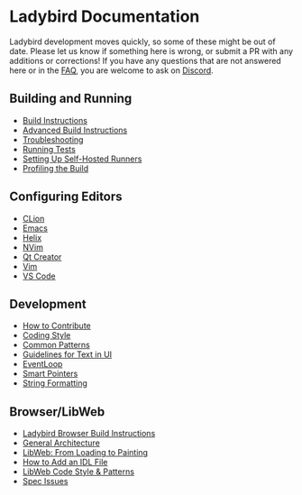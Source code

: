 # Ladybird Documentation

Ladybird development moves quickly, so some of these might be out of date. Please let us know if something here is wrong,
or submit a PR with any additions or corrections! If you have any questions that are not answered here or in the [FAQ](FAQ.md), 
you are welcome to ask on [Discord](../README.md#get-in-touch-and-participate).

## Building and Running
* [Build Instructions](BuildInstructionsLadybird.md)
* [Advanced Build Instructions](AdvancedBuildInstructions.md)
* [Troubleshooting](Troubleshooting.md)
* [Running Tests](RunningTests.md)
* [Setting Up Self-Hosted Runners](SelfHostedRunners.md)
* [Profiling the Build](BuildProfilingInstructions.md)

## Configuring Editors
* [CLion](CLionConfiguration.md)
* [Emacs](EmacsConfiguration.md)
* [Helix](HelixConfiguration.md)
* [NVim](NvimConfiguration.md)
* [Qt Creator](QtCreatorConfiguration.md)
* [Vim](VimConfiguration.md)
* [VS Code](VSCodeConfiguration.md)

## Development
* [How to Contribute](../CONTRIBUTING.md)
* [Coding Style](CodingStyle.md)
* [Common Patterns](Patterns.md)
* [Guidelines for Text in UI](HumanInterfaceGuidelines/Text.md)
* [EventLoop](EventLoop.md)
* [Smart Pointers](SmartPointers.md)
* [String Formatting](StringFormatting.md)

## Browser/LibWeb
* [Ladybird Browser Build Instructions](BuildInstructionsLadybird.md)
* [General Architecture](Browser/ProcessArchitecture.md)
* [LibWeb: From Loading to Painting](Browser/LibWebFromLoadingToPainting.md)
* [How to Add an IDL File](Browser/AddNewIDLFile.md)
* [LibWeb Code Style & Patterns](Browser/Patterns.md)
* [Spec Issues](Browser/SpecIssues.md)
